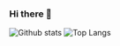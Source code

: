 ### Hi there 👋
![Github stats](https://github-readme-stats.vercel.app/api?username=Mouse0w0&show_icons=true&hide_border=true)
![Top Langs](https://github-readme-stats.vercel.app/api/top-langs/?username=Mouse0w0&layout=compact&hide_border=true&hide=html,css)

<!--
**Mouse0w0/Mouse0w0** is a ✨ _special_ ✨ repository because its `README.md` (this file) appears on your GitHub profile.

Here are some ideas to get you started:

- 🔭 I’m currently working on ...
- 🌱 I’m currently learning ...
- 👯 I’m looking to collaborate on ...
- 🤔 I’m looking for help with ...
- 💬 Ask me about ...
- 📫 How to reach me: ...
- 😄 Pronouns: ...
- ⚡ Fun fact: ...
-->
